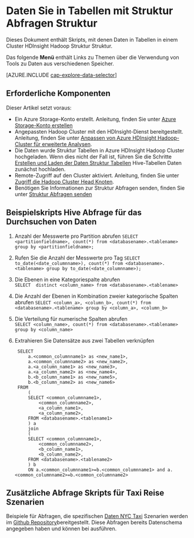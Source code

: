 <properties
    pageTitle="Daten in Tabellen mit Struktur Abfragen Struktur | Microsoft Azure"
    description="Struktur Tabellen Struktur Abfragen untersuchen."
    services="machine-learning"
    documentationCenter=""
    authors="bradsev"
    manager="jhubbard"
    editor="cgronlun"  />

<tags
    ms.service="machine-learning"
    ms.workload="data-services"
    ms.tgt_pltfrm="na"
    ms.devlang="na"
    ms.topic="article"
    ms.date="09/13/2016"
    ms.author="bradsev" />

# <a name="explore-data-in-hive-tables-with-hive-queries"></a>Daten Sie in Tabellen mit Struktur Abfragen Struktur

Dieses Dokument enthält Skripts, mit denen Daten in Tabellen in einem Cluster HDInsight Hadoop Struktur Struktur.

Das folgende **Menü** enthält Links zu Themen über die Verwendung von Tools zu Daten aus verschiedenen Speicher.

[AZURE.INCLUDE [cap-explore-data-selector](../../includes/cap-explore-data-selector.md)]

## <a name="prerequisites"></a>Erforderliche Komponenten
Dieser Artikel setzt voraus:

* Ein Azure Storage-Konto erstellt. Anleitung, finden Sie unter [Azure Storage-Konto erstellen](../storage/storage-create-storage-account.md#create-a-storage-account)
* Angepassten Hadoop Cluster mit den HDInsight-Dienst bereitgestellt. Anleitung, finden Sie unter [Anpassen von Azure HDInsight Hadoop-Cluster für erweiterte Analysen](machine-learning-data-science-customize-hadoop-cluster.md).
* Die Daten wurde Struktur Tabellen in Azure HDInsight Hadoop Cluster hochgeladen. Wenn dies nicht der Fall ist, führen Sie die Schritte [Erstellen und Laden der Daten Struktur Tabellen](machine-learning-data-science-move-hive-tables.md) Hive-Tabellen Daten zunächst hochladen.
* Remote-Zugriff auf den Cluster aktiviert. Anleitung, finden Sie unter [Zugriff die Hadoop Cluster Head Knoten](machine-learning-data-science-customize-hadoop-cluster.md#headnode).
* Benötigen Sie Informationen zur Struktur Abfragen senden, finden Sie unter [Struktur Abfragen senden](machine-learning-data-science-move-hive-tables.md#submit)

## <a name="example-hive-query-scripts-for-data-exploration"></a>Beispielskripts Hive Abfrage für das Durchsuchen von Daten

1. Anzahl der Messwerte pro Partition abrufen `SELECT <partitionfieldname>, count(*) from <databasename>.<tablename> group by <partitionfieldname>;`

2. Rufen Sie die Anzahl der Messwerte pro Tag `SELECT to_date(<date_columnname>), count(*) from <databasename>.<tablename> group by to_date(<date_columnname>);`

3. Die Ebenen in eine Kategoriespalte abrufen  
    `SELECT  distinct <column_name> from <databasename>.<tablename>`

4. Die Anzahl der Ebenen in Kombination zweier kategorische Spalten abrufen `SELECT <column_a>, <column_b>, count(*) from <databasename>.<tablename> group by <column_a>, <column_b>`

5. Die Verteilung für numerische Spalten abrufen  
    `SELECT <column_name>, count(*) from <databasename>.<tablename> group by <column_name>`

6. Extrahieren Sie Datensätze aus zwei Tabellen verknüpfen

        SELECT
            a.<common_columnname1> as <new_name1>,
            a.<common_columnname2> as <new_name2>,
            a.<a_column_name1> as <new_name3>,
            a.<a_column_name2> as <new_name4>,
            b.<b_column_name1> as <new_name5>,
            b.<b_column_name2> as <new_name6>
        FROM
            (
            SELECT <common_columnname1>,
                <common_columnname2>,
                <a_column_name1>,
                <a_column_name2>,
            FROM <databasename>.<tablename1>
            ) a
            join
            (
            SELECT <common_columnname1>,
                <common_columnname2>,
                <b_column_name1>,
                <b_column_name2>,
            FROM <databasename>.<tablename2>
            ) b
            ON a.<common_columnname1>=b.<common_columnname1> and a.<common_columnname2>=b.<common_columnname2>

## <a name="additional-query-scripts-for-taxi-trip-data-scenarios"></a>Zusätzliche Abfrage Skripts für Taxi Reise Szenarien

Beispiele für Abfragen, die spezifischen [Daten NYC Taxi](http://chriswhong.com/open-data/foil_nyc_taxi/) Szenarien werden im [Github Repository](https://github.com/Azure/Azure-MachineLearning-DataScience/tree/master/Misc/DataScienceProcess/DataScienceScripts)bereitgestellt. Diese Abfragen bereits Datenschema angegeben haben und können bei ausführen.
